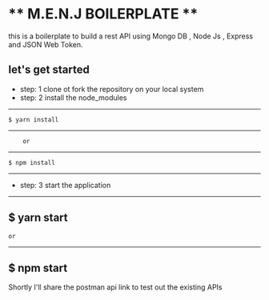# ** M.E.N.J BOILERPLATE **

this is a boilerplate to build a rest API using Mongo DB , Node Js , Express and JSON Web Token.  

## let's get started  

- step: 1 clone ot fork the repository on your local system  
- step: 2 install the node_modules

---
    $ yarn install 
---
        or 
---
    $ npm install
---

- step: 3 start the application

---    
$ yarn start 
---

    or 

---
$ npm start
---  


Shortly I'll share the postman api link to test out the existing APIs



